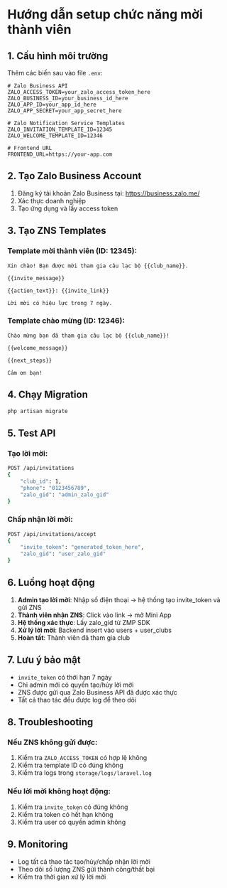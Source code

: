 # Hướng dẫn setup chức năng mời thành viên

## 1. Cấu hình môi trường

Thêm các biến sau vào file `.env`:

```env
# Zalo Business API
ZALO_ACCESS_TOKEN=your_zalo_access_token_here
ZALO_BUSINESS_ID=your_business_id_here
ZALO_APP_ID=your_app_id_here
ZALO_APP_SECRET=your_app_secret_here

# Zalo Notification Service Templates
ZALO_INVITATION_TEMPLATE_ID=12345
ZALO_WELCOME_TEMPLATE_ID=12346

# Frontend URL
FRONTEND_URL=https://your-app.com
```

## 2. Tạo Zalo Business Account

1. Đăng ký tài khoản Zalo Business tại: https://business.zalo.me/
2. Xác thực doanh nghiệp
3. Tạo ứng dụng và lấy access token

## 3. Tạo ZNS Templates

### Template mời thành viên (ID: 12345):
```
Xin chào! Bạn được mời tham gia câu lạc bộ {{club_name}}.

{{invite_message}}

{{action_text}}: {{invite_link}}

Lời mời có hiệu lực trong 7 ngày.
```

### Template chào mừng (ID: 12346):
```
Chào mừng bạn đã tham gia câu lạc bộ {{club_name}}!

{{welcome_message}}

{{next_steps}}

Cảm ơn bạn!
```

## 4. Chạy Migration

```bash
php artisan migrate
```

## 5. Test API

### Tạo lời mời:
```bash
POST /api/invitations
{
    "club_id": 1,
    "phone": "0123456789",
    "zalo_gid": "admin_zalo_gid"
}
```

### Chấp nhận lời mời:
```bash
POST /api/invitations/accept
{
    "invite_token": "generated_token_here",
    "zalo_gid": "user_zalo_gid"
}
```

## 6. Luồng hoạt động

1. **Admin tạo lời mời**: Nhập số điện thoại → hệ thống tạo invite_token và gửi ZNS
2. **Thành viên nhận ZNS**: Click vào link → mở Mini App
3. **Hệ thống xác thực**: Lấy zalo_gid từ ZMP SDK
4. **Xử lý lời mời**: Backend insert vào users + user_clubs
5. **Hoàn tất**: Thành viên đã tham gia club

## 7. Lưu ý bảo mật

- `invite_token` có thời hạn 7 ngày
- Chỉ admin mới có quyền tạo/hủy lời mời
- ZNS được gửi qua Zalo Business API đã được xác thực
- Tất cả thao tác đều được log để theo dõi

## 8. Troubleshooting

### Nếu ZNS không gửi được:
1. Kiểm tra `ZALO_ACCESS_TOKEN` có hợp lệ không
2. Kiểm tra template ID có đúng không
3. Kiểm tra logs trong `storage/logs/laravel.log`

### Nếu lời mời không hoạt động:
1. Kiểm tra `invite_token` có đúng không
2. Kiểm tra token có hết hạn không
3. Kiểm tra user có quyền admin không

## 9. Monitoring

- Log tất cả thao tác tạo/hủy/chấp nhận lời mời
- Theo dõi số lượng ZNS gửi thành công/thất bại
- Kiểm tra thời gian xử lý lời mời
